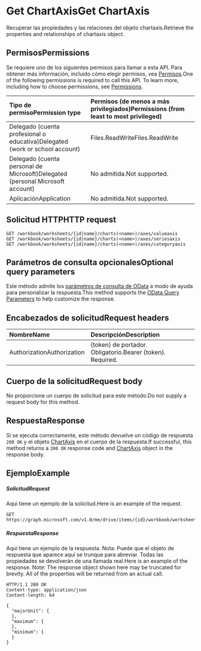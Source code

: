 # <a name="get-chartaxis"></a><span data-ttu-id="44533-101">Get ChartAxis</span><span class="sxs-lookup"><span data-stu-id="44533-101">Get ChartAxis</span></span>

<span data-ttu-id="44533-102">Recuperar las propiedades y las relaciones del objeto chartaxis.</span><span class="sxs-lookup"><span data-stu-id="44533-102">Retrieve the properties and relationships of chartaxis object.</span></span>
## <a name="permissions"></a><span data-ttu-id="44533-103">Permisos</span><span class="sxs-lookup"><span data-stu-id="44533-103">Permissions</span></span>
<span data-ttu-id="44533-p101">Se requiere uno de los siguientes permisos para llamar a esta API. Para obtener más información, incluido cómo elegir permisos, vea [Permisos](../../../concepts/permissions_reference.md).</span><span class="sxs-lookup"><span data-stu-id="44533-p101">One of the following permissions is required to call this API. To learn more, including how to choose permissions, see [Permissions](../../../concepts/permissions_reference.md).</span></span>

|<span data-ttu-id="44533-106">Tipo de permiso</span><span class="sxs-lookup"><span data-stu-id="44533-106">Permission type</span></span>      | <span data-ttu-id="44533-107">Permisos (de menos a más privilegiados)</span><span class="sxs-lookup"><span data-stu-id="44533-107">Permissions (from least to most privileged)</span></span>              |
|:--------------------|:---------------------------------------------------------|
|<span data-ttu-id="44533-108">Delegado (cuenta profesional o educativa)</span><span class="sxs-lookup"><span data-stu-id="44533-108">Delegated (work or school account)</span></span> | <span data-ttu-id="44533-109">Files.ReadWrite</span><span class="sxs-lookup"><span data-stu-id="44533-109">Files.ReadWrite</span></span>    |
|<span data-ttu-id="44533-110">Delegado (cuenta personal de Microsoft)</span><span class="sxs-lookup"><span data-stu-id="44533-110">Delegated (personal Microsoft account)</span></span> | <span data-ttu-id="44533-111">No admitida.</span><span class="sxs-lookup"><span data-stu-id="44533-111">Not supported.</span></span>    |
|<span data-ttu-id="44533-112">Aplicación</span><span class="sxs-lookup"><span data-stu-id="44533-112">Application</span></span> | <span data-ttu-id="44533-113">No admitida.</span><span class="sxs-lookup"><span data-stu-id="44533-113">Not supported.</span></span> |

## <a name="http-request"></a><span data-ttu-id="44533-114">Solicitud HTTP</span><span class="sxs-lookup"><span data-stu-id="44533-114">HTTP request</span></span>
<!-- { "blockType": "ignored" } -->
```http
GET /workbook/worksheets/{id|name}/charts(<name>)/axes/valueaxis
GET /workbook/worksheets/{id|name}/charts(<name>)/axes/seriesaxis
GET /workbook/worksheets/{id|name}/charts(<name>)/axes/categoryaxis
```
## <a name="optional-query-parameters"></a><span data-ttu-id="44533-115">Parámetros de consulta opcionales</span><span class="sxs-lookup"><span data-stu-id="44533-115">Optional query parameters</span></span>
<span data-ttu-id="44533-116">Este método admite los [parámetros de consulta de OData](http://developer.microsoft.com/en-us/graph/docs/overview/query_parameters) a modo de ayuda para personalizar la respuesta.</span><span class="sxs-lookup"><span data-stu-id="44533-116">This method supports the [OData Query Parameters](http://developer.microsoft.com/en-us/graph/docs/overview/query_parameters) to help customize the response.</span></span>

## <a name="request-headers"></a><span data-ttu-id="44533-117">Encabezados de solicitud</span><span class="sxs-lookup"><span data-stu-id="44533-117">Request headers</span></span>
| <span data-ttu-id="44533-118">Nombre</span><span class="sxs-lookup"><span data-stu-id="44533-118">Name</span></span>      |<span data-ttu-id="44533-119">Descripción</span><span class="sxs-lookup"><span data-stu-id="44533-119">Description</span></span>|
|:----------|:----------|
| <span data-ttu-id="44533-120">Authorization</span><span class="sxs-lookup"><span data-stu-id="44533-120">Authorization</span></span>  | <span data-ttu-id="44533-p102">{token} de portador. Obligatorio.</span><span class="sxs-lookup"><span data-stu-id="44533-p102">Bearer {token}. Required.</span></span> |

## <a name="request-body"></a><span data-ttu-id="44533-123">Cuerpo de la solicitud</span><span class="sxs-lookup"><span data-stu-id="44533-123">Request body</span></span>
<span data-ttu-id="44533-124">No proporcione un cuerpo de solicitud para este método.</span><span class="sxs-lookup"><span data-stu-id="44533-124">Do not supply a request body for this method.</span></span>

## <a name="response"></a><span data-ttu-id="44533-125">Respuesta</span><span class="sxs-lookup"><span data-stu-id="44533-125">Response</span></span>

<span data-ttu-id="44533-126">Si se ejecuta correctamente, este método devuelve un código de respuesta `200 OK` y el objeto [ChartAxis](../resources/chartaxis.md) en el cuerpo de la respuesta.</span><span class="sxs-lookup"><span data-stu-id="44533-126">If successful, this method returns a `200 OK` response code and [ChartAxis](../resources/chartaxis.md) object in the response body.</span></span>
## <a name="example"></a><span data-ttu-id="44533-127">Ejemplo</span><span class="sxs-lookup"><span data-stu-id="44533-127">Example</span></span>
##### <a name="request"></a><span data-ttu-id="44533-128">Solicitud</span><span class="sxs-lookup"><span data-stu-id="44533-128">Request</span></span>
<span data-ttu-id="44533-129">Aquí tiene un ejemplo de la solicitud.</span><span class="sxs-lookup"><span data-stu-id="44533-129">Here is an example of the request.</span></span>
<!-- {
  "blockType": "request",
  "name": "get_chartaxis"
}-->
```http
GET https://graph.microsoft.com/v1.0/me/drive/items/{id}/workbook/worksheets/{id|name}/charts(<name>)/axes/valueaxis
```
##### <a name="response"></a><span data-ttu-id="44533-130">Respuesta</span><span class="sxs-lookup"><span data-stu-id="44533-130">Response</span></span>
<span data-ttu-id="44533-p103">Aquí tiene un ejemplo de la respuesta. Nota: Puede que el objeto de respuesta que aparece aquí se trunque para abreviar. Todas las propiedades se devolverán de una llamada real.</span><span class="sxs-lookup"><span data-stu-id="44533-p103">Here is an example of the response. Note: The response object shown here may be truncated for brevity. All of the properties will be returned from an actual call.</span></span>
<!-- {
  "blockType": "response",
  "truncated": true,
  "@odata.type": "microsoft.graph.chartaxis"
} -->
```http
HTTP/1.1 200 OK
Content-type: application/json
Content-length: 64

{
  "majorUnit": {
  },
  "maximum": {
  },
  "minimum": {
  }
}
```

<!-- uuid: 8fcb5dbc-d5aa-4681-8e31-b001d5168d79
2015-10-25 14:57:30 UTC -->
<!-- {
  "type": "#page.annotation",
  "description": "Get ChartAxis",
  "keywords": "",
  "section": "documentation",
  "tocPath": ""
}-->